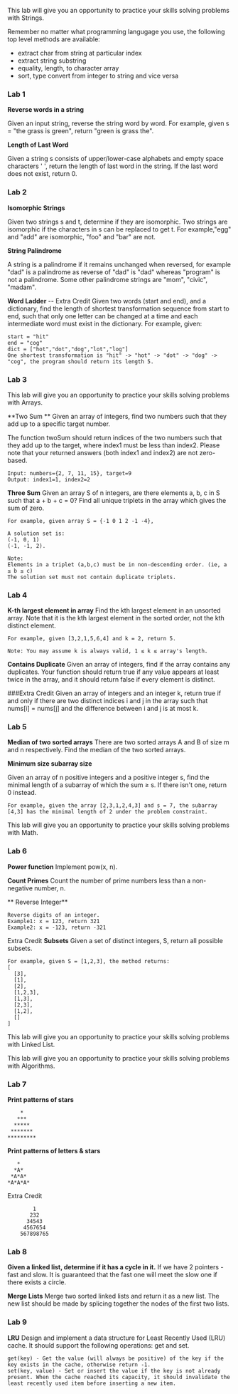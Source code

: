 This lab will give you an opportunity to practice your skills solving problems with Strings.

Remember no matter what programming langugage you use, the following top level methods are available:
+ extract char from string at particular index
+ extract string substring
+ equality, length, to character array
+ sort, type convert from integer to string and vice versa

### Lab 1
**Reverse words in a string**

Given an input string, reverse the string word by word.
For example, given s = "the grass is green", return "green is grass the".

**Length of Last Word**

Given a string s consists of upper/lower-case alphabets and empty space characters ' ', return the length of last word in the string. If the last word does not exist, return 0.

### Lab 2
**Isomorphic Strings**

Given two strings s and t, determine if they are isomorphic. Two strings are isomorphic if the characters in s can be replaced to get t.
For example,"egg" and "add" are isomorphic, "foo" and "bar" are not.

**String Palindrome**

A string is a palindrome if it remains unchanged when reversed, for example "dad" is a palindrome as reverse of "dad" is "dad" whereas "program" is not a palindrome. Some other palindrome strings are "mom", "civic", "madam".

**Word Ladder** -- Extra Credit
Given two words (start and end), and a dictionary, find the length of shortest transformation sequence from start to end, such that only one letter can be changed at a time and each intermediate word must exist in the dictionary. For example, given:
```
start = "hit"
end = "cog"
dict = ["hot","dot","dog","lot","log"]
One shortest transformation is "hit" -> "hot" -> "dot" -> "dog" -> "cog", the program should return its length 5.
```

### Lab 3
This lab will give you an opportunity to practice your skills solving problems with Arrays.

**Two Sum **
Given an array of integers, find two numbers such that they add up to a specific target number.

The function twoSum should return indices of the two numbers such that they add up to the target, where index1 must be less than index2. Please note that your returned answers (both index1 and index2) are not zero-based.
```
Input: numbers={2, 7, 11, 15}, target=9
Output: index1=1, index2=2
```
**Three Sum**
Given an array S of n integers, are there elements a, b, c in S such that a + b + c = 0? Find all unique triplets in the array which gives the sum of zero.
```
For example, given array S = {-1 0 1 2 -1 -4},

A solution set is:
(-1, 0, 1)
(-1, -1, 2).
    
Note:
Elements in a triplet (a,b,c) must be in non-descending order. (ie, a ≤ b ≤ c)
The solution set must not contain duplicate triplets.
```

### Lab 4
**K-th largest element in array**
Find the kth largest element in an unsorted array. Note that it is the kth largest element in the sorted order, not the kth distinct element.
```
For example, given [3,2,1,5,6,4] and k = 2, return 5.

Note: You may assume k is always valid, 1 ≤ k ≤ array's length.
```

**Contains Duplicate**
Given an array of integers, find if the array contains any duplicates. Your function should return true if any value appears at least twice in the array, and it should return false if every element is distinct.

###Extra Credit
Given an array of integers and an integer k, return true if and only if there are two distinct indices i and j in the array such that nums[i] = nums[j] and the difference between i and j is at most k.

### Lab 5
**Median of two sorted arrays**
There are two sorted arrays A and B of size m and n respectively. Find the median of the two sorted arrays. 

**Minimum size subarray size**

Given an array of n positive integers and a positive integer s, find the minimal length of a subarray of which the sum ≥ s. If there isn't one, return 0 instead.

```
For example, given the array [2,3,1,2,4,3] and s = 7, the subarray [4,3] has the minimal length of 2 under the problem constraint.
```

This lab will give you an opportunity to practice your skills solving problems with Math.
### Lab 6
**Power function**
Implement pow(x, n).

**Count Primes**
Count the number of prime numbers less than a non-negative number, n.

** Reverse Integer**
```
Reverse digits of an integer.
Example1: x = 123, return 321
Example2: x = -123, return -321
```
Extra Credit
**Subsets**
Given a set of distinct integers, S, return all possible subsets.
```
For example, given S = [1,2,3], the method returns:
[
  [3],
  [1],
  [2],
  [1,2,3],
  [1,3],
  [2,3],
  [1,2],
  []
]
```
 
This lab will give you an opportunity to practice your skills solving problems with Linked List.


This lab will give you an opportunity to practice your skills solving problems with Algorithms.

### Lab 7
**Print patterns of stars**
```
    *
   ***
  *****
 *******
*********
```

**Print patterns of letters & stars**
```
   *
  *A*
 *A*A*
*A*A*A*
```

Extra Credit
```
        1
       232
      34543
     4567654
    567898765
```

### Lab 8
**Given a linked list, determine if it has a cycle in it.**
If we have 2 pointers - fast and slow. It is guaranteed that the fast one will meet the slow one if there exists a circle.

**Merge Lists**
Merge two sorted linked lists and return it as a new list. The new list should be made by splicing together the nodes of the first two lists.

### Lab 9
**LRU**
Design and implement a data structure for Least Recently Used (LRU) cache. It should support the following operations: get and set.

```
get(key) - Get the value (will always be positive) of the key if the key exists in the cache, otherwise return -1.
set(key, value) - Set or insert the value if the key is not already present. When the cache reached its capacity, it should invalidate the least recently used item before inserting a new item.
```
